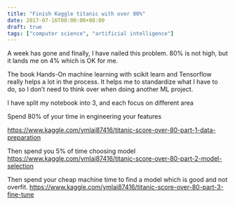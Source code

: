 ```yaml
---
title: "Finish Kaggle titanic with over 80%"
date: 2017-07-16T00:00:00+08:00
draft: true
tags: ["computer science", "artificial intelligence"]
---
```


A week has gone and finally, I have nailed this problem. 80% is not high, but it lands me on 4% which is OK for me.
 
The book Hands-On machine learning with scikit learn and Tensorflow really helps a lot in the process. It helps me to standardize what I have to do, so I don’t need to think over when doing another ML project.
 
I have split my notebook into 3, and each focus on different area
 
Spend 80% of your time in engineering your features


https://www.kaggle.com/ymlai87416/titanic-score-over-80-part-1-data-preparation
 
Then spend you 5% of time choosing model
https://www.kaggle.com/ymlai87416/titanic-score-over-80-part-2-model-selection
 
Then spend your cheap machine time to find a model which is good and not overfit.
https://www.kaggle.com/ymlai87416/titanic-score-over-80-part-3-fine-tune
